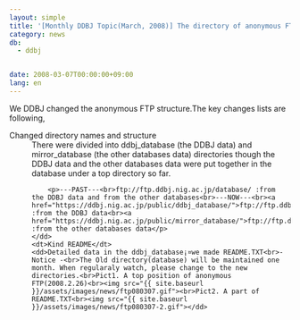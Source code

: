 ```yaml
---
layout: simple
title: '[Monthly DDBJ Topic(March, 2008)] The directory of anonymous FTP was changed '
category: news
db:
  - ddbj


date: 2008-03-07T00:00:00+09:00
lang: en
---
```


We DDBJ changed the anonymous FTP structure.The key changes lists are following,<br>

<dl class="square">
    <dt>Changed directory names and structure</dt>
    <dd>There were divided into ddbj_database (the DDBJ data) and mirror_database (the other databases data) directories though the DDBJ data and the other databases data were put together in the database under a top directory so far.

        <p>---PAST---<br>ftp://ftp.ddbj.nig.ac.jp/database/ :from the DDBJ data and from the other databases<br>---NOW---<br><a href="https://ddbj.nig.ac.jp/public/ddbj_database/">ftp://ftp.ddbj.nig.ac.jp/ddbj_database/</a> :from the DDBJ data<br><a href="https://ddbj.nig.ac.jp/public/mirror_database/">ftp://ftp.ddbj.nig.ac.jp/mirror_database/</a> :from the other databases data</p>
    </dd>
    <dt>Kind README</dt>
    <dd>Detailed data in the ddbj_database¡¤we made README.TXT<br>- Notice -<br>The Old directory(database) will be maintained one month. When regularaly watch, please change to the new directories.<br>Pict1. A top position of anonymous FTP(2008.2.26)<br><img src="{{ site.baseurl }}/assets/images/news/ftp080307.gif"><br>Pict2. A part of README.TXT<br><img src="{{ site.baseurl }}/assets/images/news/ftp080307-2.gif"></dd>
</dl>
